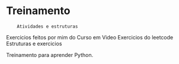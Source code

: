 # Treinamento
        Atividades e estruturas

Exercicios feitos por mim do Curso em Video
Exercicios do leetcode
Estruturas e exercicios

Treinamento para aprender Python.
